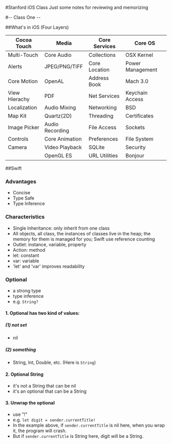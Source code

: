 #Stanford iOS Class
Just some notes for reviewing and memorizing

#-- Class One --

##What's in iOS (Four Layers)

| Cocoa Touch     | Media             | Core Services    | Core OS           |
| --------------- | ----------------- | ---------------- | ----------------- |
| Multi-Touch     | Core Audio        | Collections      | OSX Kernel        |
| Alerts          | JPEG/PNG/TIFF     | Core Location    | Power Management  |
| Core Motion     | OpenAL            | Address Book     | Mach 3.0          |
| View Hierachy   | PDF               | Net Services     | Keychain Access   |
| Localization    | Audio Mixing      | Networking       | BSD               |
| Map Kit         | Quartz(2D)        | Threading        | Certificates      |
| Image Picker    | Audio Recording   | File Access      | Sockets           |
| Controls        | Core Animation    | Preferences      | File System       |
| Camera          | Video Playback    | SQLite           | Security          |
|                 | OpenGL ES         | URL Utilities    | Bonjour           |

##Swift
### Advantages
* Concise
* Type Safe
* Type Inference

### Characteristics
* Single Inheritance: only inherit from one class
* All objects, all class, the instances of classes live in the heap; the memory for them is managed for you; Swift use reference counting
* Outlet: instance, variable, property
* Action: method
* let: constant
* var: variable
* 'let' and 'var' improves readability

### Optional
* a strong type
* type inference
* e.g. ```String?```

#### 1. Optional has two kind of values:
##### (1) not set
* nil

##### (2) something
* String, Int, Double, etc. (Here is ```String```)

#### 2. Optional String
* it's not a String that can be nil
* it's an optional that can be a String

#### 3. Unwrap the optional
* use "!"
* e.g. ```let digit = sender.currentTitle!```
* In the example above, if ```sender.currentTitle``` is nil here, when you wrap it, the program will crash.
* But if ```sender.currentTitle``` is String here, digit will be a String.
